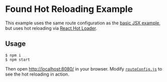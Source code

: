 # Found Hot Reloading Example

This example uses the same route configuration as the [basic JSX example](../basic-jsx), but uses hot reloading via [React Hot Loader](https://gaearon.github.io/react-hot-loader/).

## Usage

```
$ npm i
$ npm start
```

Then open [http://localhost:8080/](http://localhost:8080/) in your browser. Modify [`routeConfig.js`](src/routeConfig.js) to see the hot reloading in action.
